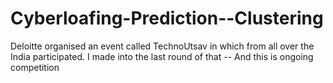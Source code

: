 # Cyberloafing-Prediction--Clustering
Deloitte organised an event called TechnoUtsav in which from all over the India participated. I made into the last round of that -- And this is ongoing competition
